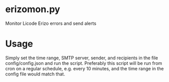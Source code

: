 # erizomon.py
Monitor Licode Erizo errors and send alerts

# Usage
Simply set the time range, SMTP server, sender, and recipients in the file config/config.json and run the script.
Preferably this script will be run from cron on a regular schedule, e.g. every 10 minutes, and the time range in
the config file would match that.
